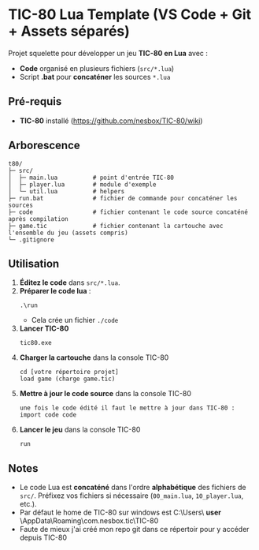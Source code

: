 # TIC-80 Lua Template (VS Code + Git + Assets séparés)

Projet squelette pour développer un jeu **TIC-80 en Lua** avec :
- **Code** organisé en plusieurs fichiers (`src/*.lua`)
- Script **.bat** pour **concaténer** les sources `*.lua`

## Pré-requis
- **TIC-80** installé (https://github.com/nesbox/TIC-80/wiki)


## Arborescence
```
t80/
├─ src/
│  ├─ main.lua          # point d'entrée TIC-80
│  ├─ player.lua        # module d'exemple
│  └─ util.lua          # helpers
├─ run.bat              # fichier de commande pour concaténer les sources
├─ code                 # fichier contenant le code source concaténé après compilation
├─ game.tic             # fichier contenant la cartouche avec l'ensemble du jeu (assets compris)
└─ .gitignore
```

## Utilisation 
1. **Éditez le code** dans `src/*.lua`.
2. **Préparer le code lua** :
   ```
   .\run
   ```
   - Cela crée un fichier `./code`
3. **Lancer TIC-80** 
   ```
   tic80.exe
   ```
4. **Charger la cartouche** dans la console TIC-80 
   ``` 
   cd [votre répertoire projet]
   load game (charge game.tic)
   ```
5. **Mettre à jour le code source** dans la console TIC-80 
   ``` 
   une fois le code édité il faut le mettre à jour dans TIC-80 :
   import code code
   ```
6. **Lancer le jeu** dans la console TIC-80 
   ``` 
   run
   ```

## Notes
- Le code Lua est **concaténé** dans l'ordre **alphabétique** des fichiers de `src/`. Préfixez vos fichiers si nécessaire (`00_main.lua`, `10_player.lua`, etc.).
- Par défaut le home de TIC-80 sur windows est C:\Users\ **user** \AppData\Roaming\com.nesbox.tic\TIC-80
- Faute de mieux j'ai créé mon repo git dans ce répertoir pour y accéder depuis TIC-80
